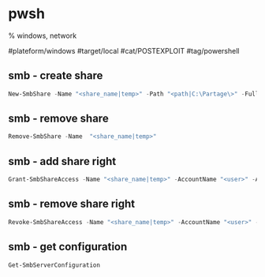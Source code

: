 # pwsh
% windows, network

#plateform/windows #target/local #cat/POSTEXPLOIT #tag/powershell 

## smb - create share
```powershell
New-SmbShare -Name "<share_name|temp>" -Path "<path|C:\Partage\>" -FullAccess "<domain>\<user>" 
```

## smb - remove share
```powershell
Remove-SmbShare -Name  "<share_name|temp>"  
```

## smb - add share right
```powershell
Grant-SmbShareAccess -Name "<share_name|temp>" -AccountName "<user>" -AccessRight <right|Full> -Force
```

## smb - remove share right
```powershell
Revoke-SmbShareAccess -Name "<share_name|temp>" -AccountName "<user>" -Force
```

## smb - get configuration
```powershell
Get-SmbServerConfiguration
```
